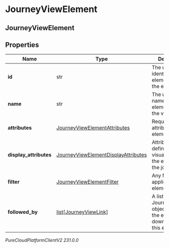 # JourneyViewElement

## JourneyViewElement

## Properties

|Name | Type | Description | Notes|
|------------ | ------------- | ------------- | -------------|
| **id** | str | The unique identifier of the element within the elements list | |
| **name** | str | The unique name of the element within the view | |
| **attributes** | [JourneyViewElementAttributes](JourneyViewElementAttributes) | Required attributes of the element | |
| **display_attributes** | [JourneyViewElementDisplayAttributes](JourneyViewElementDisplayAttributes) | Attributes that defines the visualization of the element in the journey view | [optional] |
| **filter** | [JourneyViewElementFilter](JourneyViewElementFilter) | Any filters applied to this element | [optional] |
| **followed_by** | [list[JourneyViewLink]](JourneyViewLink) | A list of JourneyViewLink objects, listing the elements downstream of this element | [optional] |



_PureCloudPlatformClientV2 231.0.0_
